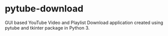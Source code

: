 # pytube-download
GUI based YouTube Video and Playlist Download application created using pytube and tkinter package in Python 3.
